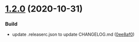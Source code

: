 # [1.2.0](https://github.com/svdo-science/svdoscience.com/compare/v1.1.0...v1.2.0) (2020-10-31)


### Build

* update .releaserc.json to update CHANGELOG.md ([0ee8af0](https://github.com/svdo-science/svdoscience.com/commit/0ee8af0e3becbba8b224439630f7af12a3a8d037))
